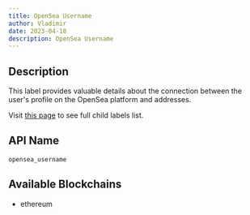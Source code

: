 ```yaml
---
title: OpenSea Username
author: Vladimir
date: 2023-04-18
description: OpenSea Username
---
```


## Description

This label provides valuable details about the connection between the user's profile on the OpenSea platform and addresses.

Visit [this page](labels/#domains) to see full child labels list.

## API Name

`opensea_username`


## Available Blockchains

* ethereum